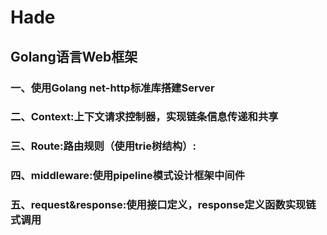 # Hade

## Golang语言Web框架

### 一、使用Golang net-http标准库搭建Server

### 二、Context:上下文请求控制器，实现链条信息传递和共享

### 三、Route:路由规则（使用trie树结构）:

### 四、middleware:使用pipeline模式设计框架中间件

### 五、request&response:使用接口定义，response定义函数实现链式调用
